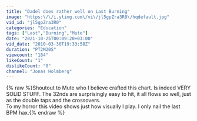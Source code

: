 ```yaml
---
title: "Dadel does rather well on Last Burning"
image: "https:\/\/i.ytimg.com\/vi\/jl5gpZra3R0\/hqdefault.jpg"
vid_id: "jl5gpZra3R0"
categories: "Education"
tags: ["Last","Burning","Mute"]
date: "2021-10-25T00:09:20+03:00"
vid_date: "2010-03-30T19:33:58Z"
duration: "PT2M20S"
viewcount: "184"
likeCount: "1"
dislikeCount: "0"
channel: "Jonas Holmberg"
---
```

{% raw %}Shoutout to Mute who I believe crafted this chart. Is indeed VERY SOLID STUFF. The 32nds are surprisingly easy to hit, it all flows so well, just as the double taps and the crossovers.<br />To my horror this video shows just how visually I play. I only nail the last BPM hax.{% endraw %}
